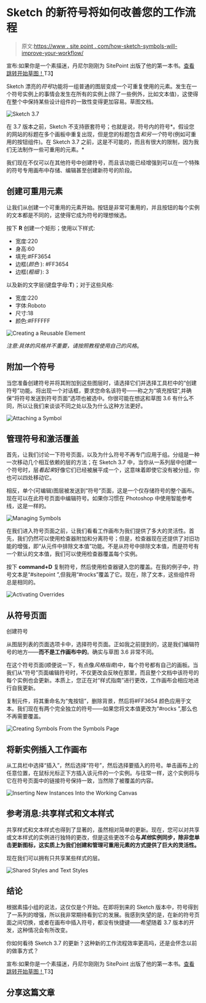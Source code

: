 # Sketch 的新符号将如何改善您的工作流程

> 原文:[https://www . site point . com/how-sketch-symbols-will-improve-your-workflow/](https://www.sitepoint.com/how-sketch-symbols-will-improve-your-workflow/)

宣布:如果你是一个素描迷，丹尼尔刚刚为 SitePoint 出版了他的第一本书。[查看跳转开始草图！](https://www.sitepoint.com/premium/books/jump-start-sketch)T3】

Sketch 漂亮的*符号*功能将一组普通的图层变成一个可重复使用的元素。发生在一个符号实例上的事情会发生在所有的实例上(除了一些例外，比如文本值)，这使得在整个中保持某些设计组件的一致性变得更加容易。草图文档。

![Sketch 3.7 ](../Images/4eb0ce0c19332fa7e4afb46b97010786.png)

在 3.7 版本之前，Sketch 不支持嵌套符号；也就是说，符号内的符号*。假设您的网站的标题在多个画板中重复出现，但是您的标题包含*和另一个*符号(例如可重用的按钮组件)。在 Sketch 3.7 之前，这是不可能的，而且有很大的限制，因为我们无法制作一些可重用的元素。*

我们现在不仅可以在其他符号中创建符号，而且该功能已经增强到可以在一个特殊的符号专用画布中存储、编辑甚至创建新符号的阶段。

## 创建可重用元素

让我们从创建一个可重用的元素开始。按钮是非常可重用的，并且按钮的每个实例的文本都是不同的，这使得它成为符号的理想候选。

按下 **R** 创建一个矩形；使用以下样式:

*   宽度:220
*   身高:60
*   填充:#FF3654
*   边框(*颜色* ): #FF3654
*   边框(*粗细* ): 3

以及新的文字层(键盘字母:**T**)；对于这些风格:

*   宽度:220
*   字体:Roboto
*   尺寸:18
*   颜色:#FFFFFF

![Creating a Reusable Element](../Images/8d58e49ad99f5795083125fbe8915e52.png)

*注意:具体的风格并不重要，请按照教程使用自己的风格*。

## 附加一个符号

当您准备创建符号并将其附加到这些图层时，请选择它们并选择工具栏中的“创建符号”功能。将出现一个对话框，要求您命名该符号——称之为“填充按钮”,并确保“将符号发送到符号页面”选项也被选中。你很可能在想这和草图 3.6 有什么不同，所以让我们来谈谈不同之处以及为什么这种方法更好。

![Attaching a Symbol](../Images/a0899c0c6b89b0ce1efc941ed26da515.png)

## 管理符号和激活覆盖

首先，让我们讨论一下符号页面，以及为什么符号不再专门应用于组。分组是一种一次移动几个相互依赖的层的方法；在 Sketch 3.7 中，当你从一系列层中创建一个符号时，层*看起来*好像它们已经被展平成一个，这意味着即使它没有被分组，你也可以四处移动它。

相反，单个(可编辑)图层被发送到“符号”页面，这是一个仅存储符号的整个画布。现在可以在此符号页面中编辑符号。如果你习惯在 Photoshop 中使用智能参考线，这是一样的。

![Managing Symbols](../Images/7f6131daefd7225bc7305dc4d15c96c7.png)

在我们进入符号页面之前，让我们看看工作画布为我们提供了多大的灵活性。首先，我们仍然可以使用检查器附加和分离符号；但是，检查器现在还提供了对旧功能的增强，即“从元件中排除文本值”功能。不是从符号中排除文本值，而是符号有一个默认的文本值，我们可以使用检查器覆盖每个实例。

按下 **command+D** 复制符号，然后使用检查器键入您的覆盖。在我的例子中，符号文本是“#sitepoint ”,但我用“#rocks”覆盖了它。现在，除了文本，这些组件将总是相同的。

![Activating Overrides](../Images/033d7cd2d39ef6d7811a34bb95507054.png)

## 从符号页面
创建符号

从图层列表的页面选项卡中，选择符号页面。正如我之前提到的，这是我们编辑符号的地方——**而不是工作画布中的**。确实与草图 3.6 非常不同。

在这个符号页面(顺便说一下，有点像*风格指南*)中，每个符号都有自己的画板。当我们从“符号”页面编辑符号时，不仅更改会反映在那里，而且整个文档中该符号的每个实例也会更新。本质上，您正在对“样式指南”进行更改，工作画布会相应地进行自我更新。

复制元件，将其重命名为“鬼按钮”，删除背景，然后将#FF3654 颜色应用于文本。我们现在有两个完全独立的符号——如果您将文本值更改为“#rocks ”,那么也不再需要覆盖。

![Creating Symbols From the Symbols Page](../Images/fbd10831055bb57322d7c746784f133e.png)

## 将新实例插入工作画布

从工具栏中选择“插入”，然后选择“符号”，然后选择要插入的符号。单击画布上的任意位置，在鼠标光标正下方插入该元件的一个实例。与往常一样，这个实例将与它在符号页面中的链接符号保持一致，当然除了被覆盖的内容。

![Inserting New Instances Into the Working Canvas](../Images/20a7fabbcf8596aab393d37ba26e560d.png)

## 参考消息:共享样式和文本样式

共享样式和文本样式也得到了显著的，虽然相对简单的更新。现在，您可以对共享或文本样式的实例进行独特的更改，但是这些更改不会**与*其他*实例同步，除非您单击更新图标，这实质上为我们创建和管理可重用元素的方式提供了巨大的灵活性。**

现在我们可以拥有只共享某些样式的层。

![Shared Styles and Text Styles](../Images/940c01593b6924e9582a5ddef4774d50.png)

## 结论

根据素描小组的说法，这仅仅是个开始。在即将到来的 Sketch 版本中，符号得到了一系列的增强，所以我非常期待看到它的发展。我感到失望的是，在新的符号页面之间切换，或者在画布中插入符号，都没有快捷键——希望随着 3.7 版本的开发，这种情况会有所改变。

你如何看待 Sketch 3.7 的更新？这种新的工作流程效率更高吗，还是会怀念以前的做事方式？

宣布:如果你是一个素描迷，丹尼尔刚刚为 SitePoint 出版了他的第一本书。[查看跳转开始草图！](https://www.sitepoint.com/premium/books/jump-start-sketch)T3】

## 分享这篇文章